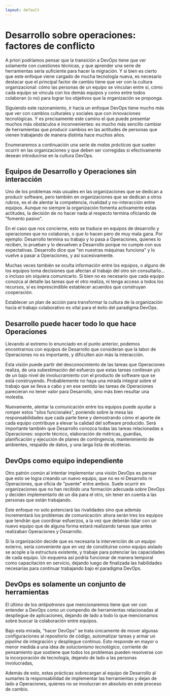 ```yaml
---
layout: default
---
```


# Desarrollo sobre operaciones: factores de conflicto

A priori podríamos pensar que la transición a DevOps tiene que ver solamente con cuestiones técnicas, y que aprender una serie de herramientas sería suficiente para hacer la migración. Y si bien es cierto que este enfoque viene cargado de mucha tecnología nueva, es necesario destacar que el principal factor de cambio tiene que ver con la cultura organizacional: cómo las personas de un equipo se vinculan entre sí, cómo cada equipo se vincula con los demás equipos y como entre todos colaboran (o no) para lograr los objetivos que la organización se proponga.

Siguiendo este razonamiento, ir hacia un enfoque DevOps tiene mucho más que ver con cambios culturales y sociales que con innovaciones tecnológicas. Y es precisamente este camino el que puede presentar muchos más obstáculos e inconvenientes: es mucho más sencillo cambiar de herramientas que producir cambios en las actitudes de personas que vienen trabajando de manera distinta hace muchos años.

Enumeraremos a continuación una serie de _malas prácticas_ que suelen ocurrir en las organizaciones y que deben ser corregidas si efectivamente desean introducirse en la cultura DevOps.

## Equipos de Desarrollo y Operaciones sin interacción

Uno de los problemas más usuales en las organizaciones que se dedican a producir software, pero también en organizaciones que se dedican a otros rubros, es el de alentar la competencia, rivalidad y no-interacción entre equipos. Aunque no siempre la organización fomenta activamente estas actitudes, la decisión de no hacer nada al respecto termina oficiando de "fomento pasivo".

En el caso que nos concierne, esto se traduce en equipos de desarrollo y operaciones que no colaboran, o que lo hacen pero de muy mala gana. Por ejemplo: Desarrollo termina su trabajo y lo pasa a Operaciones, quienes lo reciben, lo prueban y lo devuelven a Desarrollo porque no cumple con sus expectativas. Desarrollo dice que "en nuestras máquinas funciona" y lo vuelve a pasar a Operaciones, y así sucesivamente.

Muchas veces también se oculta información entre los equipos, o alguno de los equipos toma decisiones que afectan al trabajo del otro sin consultarlo... o incluso sin siquiera comunicarlo. Si bien no es necesario que cada equipo conozca al detalle las tareas que el otro realiza, ni tenga acceso a todos los recursos, sí es imprescindible establecer acuerdos que construyan cooperación.

Establecer un plan de acción para transformar la cultura de la organización hacia el trabajo colaborativo es vital para el éxito del paradigma DevOps.

## Desarrollo puede hacer todo lo que hace Operaciones

Llevando al extremo lo enunciado en el punto anterior, podemos encontrarnos con equipos de Desarrollo que consideran que la labor de Operaciones no es importante, y dificulten aún más la interacción. 

Esta visión puede partir del desconocimiento de las tareas que Operaciones realiza, de una subestimación del esfuerzo que estas tareas conllevan y/o de un bajo nivel de involucramiento con el producto de software que se está construyendo. Probablemente no haya una mirada integral sobre el trabajo que se lleva a cabo y en ese sentido las tareas de Operaciones parecieran no tener valor para Desarrollo, sino más bien resultar una molestia.

Nuevamente, alentar la comunicación entre los equipos puede ayudar a romper estos "silos funcionales", poniendo sobre la mesa las responsabilidades que cada parte tiene y demostrando cómo el aporte de cada equipo contribuye a elevar la calidad del software producido. Será importante también que Desarrollo conozca todas las tareas relacionadas a Operaciones: soporte técnico, elaboración de métricas, guardias, planificación y ejecución de planes de contingencia, mantenimiento de ambientes, respaldo de datos, y una larga lista de etcéteras.

## DevOps como equipo independiente

Otro patrón común al intentar implementar una visión DevOps es pensar que esto se logra creando un nuevo equipo, que no es ni Desarrollo ni Operaciones, que oficia de "puente" entre ambos. Suele ocurrir en organizaciones que no han recibido una formación adecuada sobre DevOps y deciden implementarlo de un día para el otro, sin tener en cuenta a las personas que están trabajando.

Este enfoque no solo potenciará las rivalidades sino que además incrementará los problemas de comunicación: ahora serán tres los equipos que tendrán que coordinar esfuerzos, a la vez que deberán lidiar con un nuevo equipo que de alguna forma estará realizando tareas que antes realizaban Operaciones y Desarrollo.

Si la organización decide que es necesaria la intervención de un equipo externo, sería conveniente que en vez de constituirse como equipo aislado se acople a la estructura existente, y trabaje para potenciar las capacidades de cada equipo. Un esquema así podría funcionar de manera temporal como capacitación en servicio, dejando luego de finalizada las habilidades necesarias para continuar trabajando bajo el paradigma DevOps.

## DevOps es solamente un conjunto de herramientas

El último de los _antipatrones_ que mencionaremos tiene que ver con entender a DevOps como un compendio de herramientas relacionadas al despliegue de aplicaciones, dejando de lado a todo lo que mencionamos sobre buscar la colaboración entre equipos.

Bajo esta mirada, "hacer DevOps" se trata únicamente de mover algunas configuraciones al repositorio de código, automatizar tareas y armar un _pipeline_ de integración y despliegue continuo. Esto responde en mayor o menor medida a una idea de _solucionismo tecnológico_, corriente de pensamiento que sostiene que todos los problemas pueden resolverse con la incorporación de tecnología, dejando de lado a las personas involucradas,

Además de esto, estas prácticas sobrecargan al equipo de Desarrollo al sumarles la responsabilidad de implementar las herramientas y dejan de lado a Operaciones, quienes no se involucran en absoluto en este proceso de cambio.
